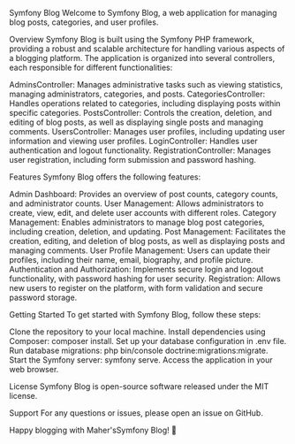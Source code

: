 Symfony Blog
Welcome to Symfony Blog, a web application for managing blog posts, categories, and user profiles.

Overview
Symfony Blog is built using the Symfony PHP framework, providing a robust and scalable architecture for handling various aspects of a blogging platform. The application is organized into several controllers, each responsible for different functionalities:

AdminsController: Manages administrative tasks such as viewing statistics, managing administrators, categories, and posts.
CategoriesController: Handles operations related to categories, including displaying posts within specific categories.
PostsController: Controls the creation, deletion, and editing of blog posts, as well as displaying single posts and managing comments.
UsersController: Manages user profiles, including updating user information and viewing user profiles.
LoginController: Handles user authentication and logout functionality.
RegistrationController: Manages user registration, including form submission and password hashing.

Features
Symfony Blog offers the following features:

Admin Dashboard: Provides an overview of post counts, category counts, and administrator counts.
User Management: Allows administrators to create, view, edit, and delete user accounts with different roles.
Category Management: Enables administrators to manage blog post categories, including creation, deletion, and updating.
Post Management: Facilitates the creation, editing, and deletion of blog posts, as well as displaying posts and managing comments.
User Profile Management: Users can update their profiles, including their name, email, biography, and profile picture.
Authentication and Authorization: Implements secure login and logout functionality, with password hashing for user security.
Registration: Allows new users to register on the platform, with form validation and secure password storage.

Getting Started
To get started with Symfony Blog, follow these steps:

Clone the repository to your local machine.
Install dependencies using Composer: composer install.
Set up your database configuration in .env file.
Run database migrations: php bin/console doctrine:migrations:migrate.
Start the Symfony server: symfony serve.
Access the application in your web browser.

License
Symfony Blog is open-source software released under the MIT license.

Support
For any questions or issues, please open an issue on GitHub.

Happy blogging with Maher'sSymfony Blog! 🚀
